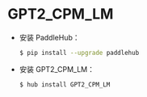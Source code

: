 # GPT2_CPM_LM
* 安装 PaddleHub：

    ```bash
    $ pip install --upgrade paddlehub
    ```

* 安装 GPT2_CPM_LM：

    ```bash
    $ hub install GPT2_CPM_LM
    ```
